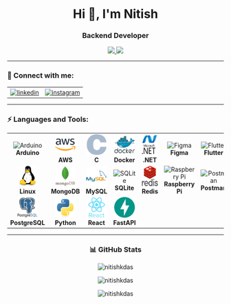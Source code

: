 <h1 align="center">Hi 👋, I'm Nitish</h1>
<h3 align="center">Backend Developer</h3>

<p align="center">
  <a href="https://linkedin.com/in/nitish-kumar-das-541b601bb" target="blank">
    <img src="https://img.shields.io/badge/-Nitish%20Kumar%20Das-blue?style=flat&logo=Linkedin&logoColor=white" />
  </a>
  <a href="https://instagram.com/nitish_d__" target="blank">
    <img src="https://img.shields.io/badge/-@nitish__d-purple?style=flat&logo=instagram&logoColor=white" />
  </a>
</p>

---

<h3 align="left">🔗 Connect with me:</h3>
<table>
  <tr>
    <td>
      <a href="https://linkedin.com/in/nitish-kumar-das-541b601bb" target="_blank">
        <img align="center" src="https://raw.githubusercontent.com/rahuldkjain/github-profile-readme-generator/master/src/images/icons/Social/linked-in-alt.svg" alt="linkedin" height="25" width="35" />
      </a>
    </td>
    <td>
      <a href="https://instagram.com/nitish_d__" target="_blank">
        <img align="center" src="https://raw.githubusercontent.com/rahuldkjain/github-profile-readme-generator/master/src/images/icons/Social/instagram.svg" alt="instagram" height="25" width="35"/>
      </a>
    </td>
  </tr>
</table>

---

<h3 align="left">⚡ Languages and Tools:</h3>

<table>
  <tr>
    <td align="center" width="96">
      <img src="https://cdn.worldvectorlogo.com/logos/arduino-1.svg" width="48" height="48" alt="Arduino" /><br><b>Arduino</b>
    </td>
    <td align="center" width="96">
      <img src="https://raw.githubusercontent.com/devicons/devicon/master/icons/amazonwebservices/amazonwebservices-original-wordmark.svg" width="48" height="48" alt="AWS" /><br><b>AWS</b>
    </td>
    <td align="center" width="96">
      <img src="https://raw.githubusercontent.com/devicons/devicon/master/icons/c/c-original.svg" width="48" height="48" alt="C" /><br><b>C</b>
    </td>
    <td align="center" width="96">
      <img src="https://raw.githubusercontent.com/devicons/devicon/master/icons/docker/docker-original-wordmark.svg" width="48" height="48" alt="Docker" /><br><b>Docker</b>
    </td>
    <td align="center" width="96">
      <img src="https://raw.githubusercontent.com/devicons/devicon/master/icons/dot-net/dot-net-original-wordmark.svg" width="48" height="48" alt="DotNet" /><br><b>.NET</b>
    </td>
    <td align="center" width="96">
      <img src="https://www.vectorlogo.zone/logos/figma/figma-icon.svg" width="48" height="48" alt="Figma" /><br><b>Figma</b>
    </td>
    <td align="center" width="96">
      <img src="https://www.vectorlogo.zone/logos/flutterio/flutterio-icon.svg" width="48" height="48" alt="Flutter" /><br><b>Flutter</b>
    </td>
  </tr>
  <tr>
    <td align="center" width="96">
      <img src="https://raw.githubusercontent.com/devicons/devicon/master/icons/linux/linux-original.svg" width="48" height="48" alt="Linux" /><br><b>Linux</b>
    </td>
    <td align="center" width="96">
      <img src="https://raw.githubusercontent.com/devicons/devicon/master/icons/mongodb/mongodb-original-wordmark.svg" width="48" height="48" alt="MongoDB" /><br><b>MongoDB</b>
    </td>
    <td align="center" width="96">
      <img src="https://raw.githubusercontent.com/devicons/devicon/master/icons/mysql/mysql-original-wordmark.svg" width="48" height="48" alt="MySQL" /><br><b>MySQL</b>
    </td>
    <td align="center" width="96">
      <img src="https://www.vectorlogo.zone/logos/sqlite/sqlite-icon.svg" width="48" height="48" alt="SQLite" /><br><b>SQLite</b>
    </td>
    <td align="center" width="96">
      <img src="https://raw.githubusercontent.com/devicons/devicon/master/icons/redis/redis-original-wordmark.svg" width="48" height="48" alt="Redis" /><br><b>Redis</b>
    </td>
    <td align="center" width="96">
      <img src="https://www.vectorlogo.zone/logos/raspberrypi/raspberrypi-icon.svg" width="48" height="48" alt="Raspberry Pi" /><br><b>Raspberry Pi</b>
    </td>
    <td align="center" width="96">
      <img src="https://www.vectorlogo.zone/logos/getpostman/getpostman-icon.svg" width="48" height="48" alt="Postman" /><br><b>Postman</b>
    </td>
  </tr>
  <tr>
    <td align="center" width="96">
      <img src="https://raw.githubusercontent.com/devicons/devicon/master/icons/postgresql/postgresql-original-wordmark.svg" width="48" height="48" alt="PostgreSQL" /><br><b>PostgreSQL</b>
    </td>
    <td align="center" width="96">
      <img src="https://raw.githubusercontent.com/devicons/devicon/master/icons/python/python-original.svg" width="48" height="48" alt="Python" /><br><b>Python</b>
    </td>
    <td align="center" width="96">
      <img src="https://raw.githubusercontent.com/devicons/devicon/master/icons/react/react-original-wordmark.svg" width="48" height="48" alt="React" /><br><b>React</b>
    </td>
    <td align="center" width="96">
      <img src="https://raw.githubusercontent.com/devicons/devicon/master/icons/fastapi/fastapi-original.svg" width="48" height="48" alt="FastAPI" /><br><b>FastAPI</b>
    </td>
  </tr>
</table>

---

<h3 align="center">📊 GitHub Stats</h3>

<p align="center">
  <img src="https://github-readme-stats.vercel.app/api/top-langs?username=nitishkdas&show_icons=true&locale=en&layout=compact" alt="nitishkdas" />
</p>

<p align="center">
  <img src="https://github-readme-stats.vercel.app/api?username=nitishkdas&show_icons=true&locale=en" alt="nitishkdas" />
</p>

<p align="center">
  <img src="https://github-readme-streak-stats.herokuapp.com/?user=nitishkdas&" alt="nitishkdas" />
</p>
